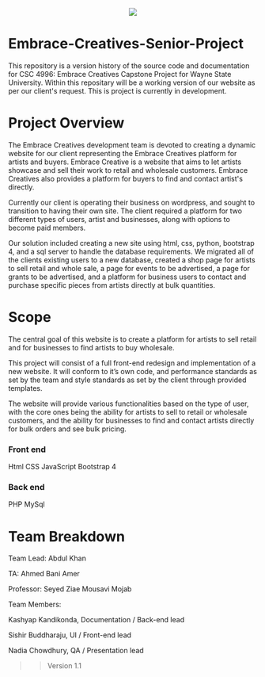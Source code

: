 <p align="center"> <img src="https://github.com/Sishir9624/Embrace-Creatives-Senior-Project/blob/master/img/EC_logo-Black.png" height = auto></p>

# Embrace-Creatives-Senior-Project
This repository is a version history of the source code and documentation for CSC 4996: Embrace Creatives Capstone Project for Wayne State University. Within this repositary will be a working version of our website as per our client's request. This is project is currently in development.

# Project Overview
The Embrace Creatives development team is devoted to creating a dynamic website for our client representing the Embrace Creatives platform for artists and buyers. Embrace Creative is a website that aims to let artists showcase and sell their work to retail and wholesale customers. Embrace Creatives also provides a platform for buyers to find and contact artist's directly. 

Currently our client is operating their business on wordpress, and sought to transition to having their own site. The client required a platform for two different types of users, artist and businesses, along with options to become paid members.

Our solution included creating a new site using html, css, python, bootstrap 4, and a sql server to handle the database requirements. We migrated all of the clients existing users to a new database, created a shop page for artists to sell retail and whole sale, a page for events to be advertised, a page for grants to be advertised, and a platform for business users to contact and purchase specific pieces from artists directly at bulk quantities.

# Scope
The central goal of this website is to create a platform for artists to sell retail and for businesses to find artists to buy wholesale.

This project will consist of a full front-end redesign and implementation of a new website. It will conform to it’s own code, and performance standards as set by the team and style standards as set by the client through provided templates.

The website will provide various functionalities based on the type of user, with the core ones being the ability for artists to sell to retail or wholesale customers, and the ability for businesses to find and contact artists directly for bulk orders and see bulk pricing.

### Front end
Html
CSS
JavaScript
Bootstrap 4

### Back end
PHP
MySql

# Team Breakdown

Team Lead: Abdul Khan

TA: Ahmed Bani Amer

Professor: Seyed Ziae Mousavi Mojab

Team Members: 

Kashyap Kandikonda, Documentation / Back-end lead

Sishir Buddharaju, UI / Front-end lead

Nadia Chowdhury, QA / Presentation lead

>> Version 1.1
